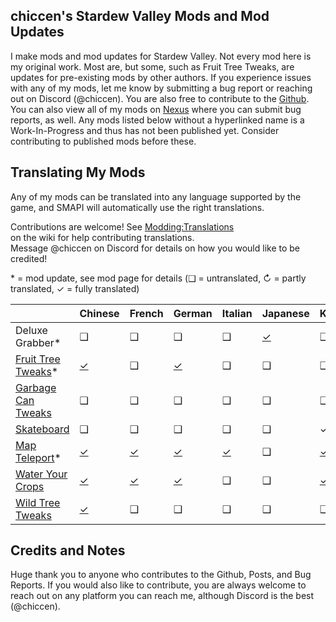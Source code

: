 ﻿## chiccen's Stardew Valley Mods and Mod Updates


I make mods and mod updates for Stardew Valley. Not every mod here is my original work. Most are, but some, such as Fruit Tree Tweaks, are updates for pre-existing mods by other authors.
If you experience issues with any of my mods, let me know by submitting a bug report or reaching out on Discord (@chiccen). You are also free to contribute to the [Github](https://github.com/chiccendev/StardewValleyMods/).  
You can also view all of my mods on [Nexus](https://next.nexusmods.com/profile/chiccenSDV) where you can submit bug reports, as well.
Any mods listed below without a hyperlinked name is a Work-In-Progress and thus has not been published yet. Consider contributing to published mods before these.

## Translating My Mods

Any of my mods can be translated into any language supported by the game, and SMAPI will automatically
use the right translations.

Contributions are welcome! See [Modding:Translations](https://stardewvalleywiki.com/Modding:Translations)  
on the wiki for help contributing translations.  
Message @chiccen on Discord for details on how you would like to be credited! 

\* = mod update, see mod page for details
(❑ = untranslated, ↻ = partly translated, ✓ = fully translated)

&nbsp;																		| Chinese                              | French                               | German                                | Italian                              | Japanese                             | Korean                               | Portugeuse								| Russian                                 | Spanish                              | Turkish
:---------																	| :--------                            | :--------                            | :------                               | :----------                          | :----------						    | :----------						    | :----------								| :------                             | :--------                            | :------
Deluxe Grabber*																|  ❑                                   |  ❑                                   |  ❑                                    |  ❑                                   | [✓](./FruitTreeTweaks/i18n/ja.json)  |  ❑                                       |  ❑                                    |  ❑                                   |  ❑
[Fruit Tree Tweaks](https://www.nexusmods.com/stardewvalley/mods/21449)*	| [✓](./FruitTreeTweaks/i18n/zh.json)  |  ❑                                   | [✓](./FruitTreeTweaks/i18n/de.json)   |  ❑                                   |  ❑                                   |  ❑                                   | [✓](./FruitTreeTweaks/i18n/pt-br.json)   |  ❑                                    | [✓](./FruitTreeTweaks/i18n/es.json)  |  ❑
[Garbage Can Tweaks](https://www.nexusmods.com/stardewvalley/mods/24410)	|  ❑                                   |  ❑                                   |  ❑                                    |  ❑                                   |  ❑                                   |  ❑                                   |  ❑                                       |  ❑                                    |  ❑                                   |  ❑
[Skateboard](https://www.nexusmods.com/stardewvalley/mods/24074)            |  ❑                                   |  ❑                                   |  ❑                                    |  ❑                                   |  ❑                                   |  ✓                                   |  ❑                                       |  ❑                                    |  ❑                                   |  ❑
[Map Teleport](https://www.nexusmods.com/stardewvalley/mods/30611)*			| [✓](./MapTeleport/i18n/zh.json)      | [✓](./MapTeleport/i18n/fr.json)      |  [✓](./MapTeleport/i18n/de.json)      | [✓](./MapTeleport/i18n/it.json)      |  ❑                                   | [✓](./MapTeleport/i18n/ko.json)      | [✓](./MapTeleport/i18n/pt.json)			| [✓](./MapTeleport/i18n/ru.json)     | [✓](./MapTeleport/i18n/es.json)      | [✓](./MapTeleport/i18n/tr.json)
[Water Your Crops](https://www.nexusmods.com/stardewvalley/mods/24710)		| [✓](./WaterYourCrops/i18n/zh.json)   | [✓](./WaterYourCrops/i18n/fr.json)   | [✓](./WaterYourcrops/i18n/de.json)    |  ❑                                   |  ❑                                   | [✓](./WaterYourCrops/i18n/ko.json)   | [✓](./WaterYourCrops/i18n/pr-br.json)    |  ❑                                    | [✓](./WaterYourCrops/i18n/es.json)   | [✓](./WaterYourCrops/i18n/tr.json)
[Wild Tree Tweaks](https://www.nexusmods.com/stardewvalley/mods/24349)		| [✓](./WildTreeTweaks/i18n/zh.json)   |  ❑                                   |  ❑                                    |  ❑                                   |  ❑                                   |  ❑                                   |  ❑                                       |  ❑                                    |  ❑                                   |  ❑

## Credits and Notes

Huge thank you to anyone who contributes to the Github, Posts, and Bug Reports. If you would also like to contribute, you are always welcome to reach out on any platform you can reach me, although Discord is the best (@chiccen).

